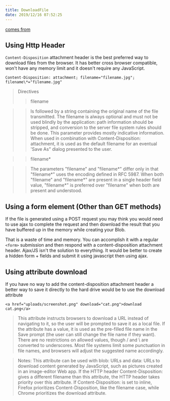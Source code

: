 ```yaml
---
title: DownloadFile
date: 2019/12/16 07:52:25
---
```


[comes from](https://github.com/eligrey/FileSaver.js/wiki/Saving-a-remote-file)

## Using Http Header

`Content-Disposition` attachment header is the best preferred way to download files from the browser. It has better cross browser compatible, won't have any memory limit and it doesn't require any JavaScript.

`Content-Disposition: attachment; filename="filename.jpg"; filename\*="filename.jpg"`

> Directives
>
> > filename

> > Is followed by a string containing the original name of the file transmitted. The filename is always optional and must not be used blindly by the application: path information should be stripped, and conversion to the server file system rules should be done. This parameter provides mostly indicative information. When used in combination with Content-Disposition: attachment, it is used as the default filename for an eventual 'Save As" dialog presented to the user.

> > filename\*

> > The parameters "filename" and "filename*" differ only in that "filename*" uses the encoding defined in RFC 5987. When both "filename" and "filename*" are present in a single header field value, "filename*" is preferred over "filename" when both are present and understood.

## Using a form element (Other than GET methods)

If the file is generated using a POST request you may think you would need to use ajax to complete the request and then download the result that you have buffered up in the memory while creating your Blob.

That is a waste of time and memory. You can accomplish it with a regular `<form>` submission and then respond with a content-disposition attachment header. Ajax/JS isn't the solution to everything. It would be better to create a hidden form + fields and submit it using javascript then using ajax.

## Using attribute download

If you have no way to add the content-disposition attachment header a better way to save it directly to the hard drive would be to use the download attribute

`<a href="uploads/screenshot.png" download="cat.png">download cat.png</a>`

> This attribute instructs browsers to download a URL instead of navigating to it, so the user will be prompted to save it as a local file. If the attribute has a value, it is used as the pre-filled file name in the Save prompt (the user can still change the file name if they want). There are no restrictions on allowed values, though / and \ are converted to underscores. Most file systems limit some punctuation in file names, and browsers will adjust the suggested name accordingly.

> Notes:
> This attribute can be used with blob: URLs and data: URLs to download content generated by JavaScript, such as pictures created in an image-editor Web app.
> If the HTTP header Content-Disposition: gives a different filename than this attribute, the HTTP header takes priority over this attribute.
> If Content-Disposition: is set to inline, Firefox prioritizes Content-Disposition, like the filename case, while Chrome prioritizes the download attribute.
